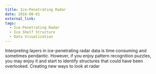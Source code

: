 ```yaml
---
title: Ice-Penetrating Radar
date: 2016-08-01
external_link: 
tags:
  - Ice-Penetrating Radar
  - Ice Shelf Structure
  - Data Visualization
---
```


Interpreting layers in ice-penetrating radar data is time consuming and sometimes pendantic. However, if you enjoy pattern recognition puzzles, you may enjoy it and start to identify structures that could have been overlooked. Creating new ways to look at radar 

<!--more-->

